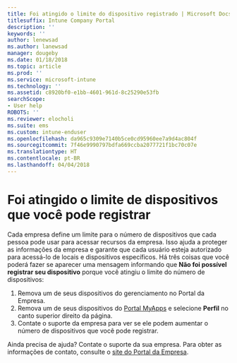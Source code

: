 ```yaml
---
title: Foi atingido o limite do dispositivo registrado | Microsoft Docs
titlesuffix: Intune Company Portal
description: ''
keywords: ''
author: lenewsad
ms.author: lanewsad
manager: dougeby
ms.date: 01/18/2018
ms.topic: article
ms.prod: ''
ms.service: microsoft-intune
ms.technology: ''
ms.assetid: c8920bf0-e1bb-4601-961d-8c25290e53fb
searchScope:
- User help
ROBOTS: ''
ms.reviewer: elocholi
ms.suite: ems
ms.custom: intune-enduser
ms.openlocfilehash: da965c9309e7140b5ce0cd95960ee7a9d4ac804f
ms.sourcegitcommit: 7f46e9990797bdfa669ccba2077721f1bc70c07e
ms.translationtype: HT
ms.contentlocale: pt-BR
ms.lasthandoff: 04/04/2018
---
```

# <a name="the-limit-of-devices-you-can-register-has-been-reached"></a>Foi atingido o limite de dispositivos que você pode registrar

Cada empresa define um limite para o número de dispositivos que cada pessoa pode usar para acessar recursos da empresa. Isso ajuda a proteger as informações da empresa e garante que cada usuário esteja autorizado para acessá-lo de locais e dispositivos específicos. Há três coisas que você poderá fazer se aparecer uma mensagem informando que **Não foi possível registrar seu dispositivo** porque você atingiu o limite do número de dispositivos:

1. Remova um de seus dispositivos do gerenciamento no Portal da Empresa. 
2. Remova um de seus dispositivos do [Portal MyApps](https://myapps.microsoft.com) e selecione **Perfil** no canto superior direito da página. 
3. Contate o suporte da empresa para ver se ele podem aumentar o número de dispositivos que você pode registrar.

Ainda precisa de ajuda? Contate o suporte da sua empresa. Para obter as informações de contato, consulte o [site do Portal da Empresa](https://portal.manage.microsoft.com#HelpDeskDialog).
